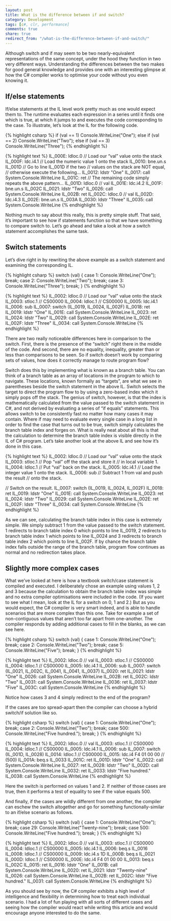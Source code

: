 ```yaml
---
layout: post
title: What is the difference between if and switch?
category: Development
tags: [c#, clr, performance]
comments: true
share: true
redirect_from: "/what-is-the-difference-between-if-and-switch/"
---
```

Although switch and if may seem to be two nearly-equivalent representations of the same concept, under the hood they function in two very different ways. Understanding the differences between the two makes for good general knowledge and provides one with an interesting glimpse at how the C# compiler works to optimise your code without you even knowing it.

## If/else statements

If/else statements at the IL level work pretty much as one would expect them to. The runtime evaluates each expression in a series until it finds one which is true, at which it jumps to and executes the code corresponding to the case. To illustrate, let’s look at the IL for the following code.

{% highlight csharp %}
if (val == 1)
	Console.WriteLine("One");
else if (val == 2)
	Console.WriteLine("Two");
else if (val == 3)
	Console.WriteLine("Three");
{% endhighlight %}

{% highlight text %}
IL_000E:  ldloc.0     // Load our “val” value onto the stack
IL_000F:  ldc.i4.1    // Load the numeric value 1 onto the stack
IL_0010:  bne.un.s    IL_001D    // Go to line IL_001D if the two
                                 // values on the stack are NOT equal,
                                 // otherwise execute the following...
IL_0012:  ldstr       "One"
IL_0017:  call        System.Console.WriteLine
IL_001C:  ret
// The remaining code simply repeats the above pattern...
IL_001D:  ldloc.0     // val
IL_001E:  ldc.i4.2
IL_001F:  bne.un.s    IL_002C
IL_0021:  ldstr       "Two"
IL_0026:  call        System.Console.WriteLine
IL_002B:  ret
IL_002C:  ldloc.0     // val
IL_002D:  ldc.i4.3
IL_002E:  bne.un.s    IL_003A
IL_0030:  ldstr       "Three"
IL_0035:  call        System.Console.WriteLine
{% endhighlight %}

Nothing much to say about this really, this is pretty simple stuff. That said, it’s important to see how if statements function so that we have something to compare switch to. Let’s go ahead and take a look at how a switch statement accomplishes the same task.

## Switch statements

Let’s dive right in by rewriting the above example as a switch statement and examining the corresponding IL.

{% highlight csharp %}
switch (val)
{
	case 1:
		Console.WriteLine("One");
		break;
	case 2:
		Console.WriteLine("Two");
		break;
	case 3:
		Console.WriteLine("Three");
		break;
}
{% endhighlight %}

{% highlight text %}
IL_0002:  ldloc.0     // Load our “val” value onto the stack
IL_0003:  stloc.1     // CS$0$0000
IL_0004:  ldloc.1     // CS$0$0000
IL_0005:  ldc.i4.1
IL_0006:  sub
IL_0007:  switch      (IL_0019, IL_0024, IL_002F)
IL_0018:  ret
IL_0019:  ldstr       "One"
IL_001E:  call        System.Console.WriteLine
IL_0023:  ret
IL_0024:  ldstr       "Two"
IL_0029:  call        System.Console.WriteLine
IL_002E:  ret
IL_002F:  ldstr       "Three"
IL_0034:  call        System.Console.WriteLine
{% endhighlight %}

There are two really noticeable differences here in comparison to the switch. First, there is the presence of the “switch” right there in the middle of the code. And second, there are no equality, inequality, greater than or less than comparisons to be seen. So if switch doesn’t work by comparing sets of values, how does it correctly manage to route program flow?<a id="more"></a><a id="more-2532"></a>

Switch does this by implementing what is known as a branch table. You can think of a branch table as an array of locations in the program to which to navigate. These locations, known formally as “targets”, are what we see in parentheses beside the switch statement in the above IL. Switch selects the target to direct the program flow to by using a zero-based index which it simply pops off the stack. The genius of switch, however, is that the index is mathematically calculated from the value passed to the switch statement in C#, and not derived by evaluating a series of “if equals” statements. This allows switch to be consistently fast no matter how many cases it may contain. Where if may need to evaluate every single case in a long list in order to find the case that turns out to be true, switch simply calculates the branch table index and forges on. What is really neat about all this is that the calculation to determine the branch table index is visible directly in the IL of C# program. Let’s take another look at the above IL and see how it’s done in this case.

{% highlight text %}
IL_0002:  ldloc.0     // Load our “val” value onto the stack
IL_0003:  stloc.1     // Pop “val” off the stack and store it
		      // in local variable 1.
IL_0004:  ldloc.1     // Put “val” back on the stack.
IL_0005:  ldc.i4.1    // Load the integer value 1 onto the stack.
IL_0006:  sub         // Subtract 1 from val and push the result
                      // onto the stack.

// Switch on the result.
IL_0007:  switch      (IL_0019, IL_0024, IL_002F)
IL_0018:  ret
IL_0019:  ldstr       "One"
IL_001E:  call        System.Console.WriteLine
IL_0023:  ret
IL_0024:  ldstr       "Two"
IL_0029:  call        System.Console.WriteLine
IL_002E:  ret
IL_002F:  ldstr       "Three"
IL_0034:  call        System.Console.WriteLine
{% endhighlight %}

As we can see, calculating the branch table index in this case is extremely simple. We simply subtract 1 from the value passed to the switch statement. 1 redirects to branch table index 0 which points to line IL_0019, 2 redirects to branch table index 1 which points to line IL_0024 and 3 redirects to branch table index 2 which points to line IL_002F. If by chance the branch table index falls outside the range of the branch table, program flow continues as normal and no redirection takes place.

## Slightly more complex cases

What we’ve looked at here is how a textbook switch/case statement is compiled and executed. I deliberately chose an example using values 1, 2 and 3 because the calculation to obtain the branch table index was simple and no extra compiler optimisations were included in the code. (If you want to see what I mean, look at the IL for a switch on 0, 1 and 2.) But as you would expect, the C# compiler is very smart indeed, and is able to handle scenarios that are more complex than this one. Take for example a set of non-contiguous values that aren’t too far apart from one-another. The compiler responds by adding additional cases to fill in the blanks, as we can see here.

{% highlight csharp %}
switch (val)
{
	case 1:
		Console.WriteLine("One");
		break;
	case 2:
		Console.WriteLine("Two");
		break;
	case 5:
		Console.WriteLine("Five");
		break;
}
{% endhighlight %}

{% highlight text %}
IL_0002:  ldloc.0     // val
IL_0003:  stloc.1     // CS$0$0000
IL_0004:  ldloc.1     // CS$0$0000
IL_0005:  ldc.i4.1
IL_0006:  sub
IL_0007:  switch      (IL_0021, IL_002C, IL_0041, IL_0041, IL_0037)
IL_0020:  ret
IL_0021:  ldstr       "One"
IL_0026:  call        System.Console.WriteLine
IL_002B:  ret
IL_002C:  ldstr       "Two"
IL_0031:  call        System.Console.WriteLine
IL_0036:  ret
IL_0037:  ldstr       "Five"
IL_003C:  call        System.Console.WriteLine
{% endhighlight %}

Notice how cases 3 and 4 simply redirect to the end of the program?

If the cases are too spread-apart then the compiler can choose a hybrid switch/if solution like so.

{% highlight csharp %}
switch (val)
{
	case 1:
		Console.WriteLine("One");
		break;
	case 2:
		Console.WriteLine("Two");
		break;
	case 500:
		Console.WriteLine("Five hundred.");
		break;
}
{% endhighlight %}

{% highlight text %}
IL_0002:  ldloc.0     // val
IL_0003:  stloc.1     // CS$0$0000
IL_0004:  ldloc.1     // CS$0$0000
IL_0005:  ldc.i4.1
IL_0006:  sub
IL_0007:  switch      (IL_001D, IL_0028)
IL_0014:  ldloc.1     // CS$0$0000
IL_0015:  ldc.i4      F4 01 00 00 // (500)
IL_001A:  beq.s       IL_0033
IL_001C:  ret
IL_001D:  ldstr       "One"
IL_0022:  call        System.Console.WriteLine
IL_0027:  ret
IL_0028:  ldstr       "Two"
IL_002D:  call        System.Console.WriteLine
IL_0032:  ret
IL_0033:  ldstr       "Five hundred."
IL_0038:  call        System.Console.WriteLine
{% endhighlight %}

Here the switch is performed on values 1 and 2. If neither of those cases are true, then it performs a test of equality to see if the value equals 500.

And finally, if the cases are wildly different from one another, the compiler can eschew the switch altogether and go for something functionally-similar to an if/else scenario as follows.

{% highlight csharp %}
switch (val)
{
	case 1:
		Console.WriteLine("One");
		break;
	case 29:
		Console.WriteLine("Twenty-nine");
		break;
	case 500:
		Console.WriteLine("Five hundred.");
		break;
}
{% endhighlight %}

{% highlight text %}
IL_0002:  ldloc.0     // val
IL_0003:  stloc.1     // CS$0$0000
IL_0004:  ldloc.1     // CS$0$0000
IL_0005:  ldc.i4.1
IL_0006:  beq.s       IL_0016
IL_0008:  ldloc.1     // CS$0$0000
IL_0009:  ldc.i4.s    1D
IL_000B:  beq.s       IL_0021
IL_000D:  ldloc.1     // CS$0$0000
IL_000E:  ldc.i4      F4 01 00 00
IL_0013:  beq.s       IL_002C
IL_0015:  ret
IL_0016:  ldstr       "One"
IL_001B:  call        System.Console.WriteLine
IL_0020:  ret
IL_0021:  ldstr       "Twenty-nine"
IL_0026:  call        System.Console.WriteLine
IL_002B:  ret
IL_002C:  ldstr       "Five hundred."
IL_0031:  call        System.Console.WriteLine
{% endhighlight %}

As you should see by now, the C# compiler exhibits a high level of intelligence and flexibility in determining how to treat each individual scenario. I had a lot of fun playing with all sorts of different cases and seeing how the compiler would react while writing this article and would encourage anyone interested to do the same. 

